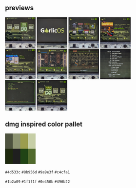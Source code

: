 
## previews

<img src="https://github.com/xero/garlicboy/blob/previews/img/menu-game.jpg?raw=true" width="100" height="100">
<img src="https://github.com/xero/garlicboy/blob/previews/img/bootlogo.jpg?raw=true" width="100" height="100">
<img src="https://github.com/xero/garlicboy/blob/previews/img/consoles.jpg?raw=true" width="100" height="100">
<img src="https://github.com/xero/garlicboy/blob/previews/img/games.jpg?raw=true" width="100" height="100">
<img src="https://github.com/xero/garlicboy/blob/previews/img/apps-search.jpg?raw=true" width="100" height="100">
<img src="https://github.com/xero/garlicboy/blob/previews/img/recents.jpg?raw=true" width="100" height="100">
<img src="https://github.com/xero/garlicboy/blob/previews/img/overlays.jpg?raw=true" width="100" height="100">
<img src="https://github.com/xero/garlicboy/blob/previews/img/quick-menu.jpg?raw=true" width="100" height="100">
<img src="https://github.com/xero/garlicboy/blob/previews/img/retroarch.jpg?raw=true" width="100" height="100">
<img src="https://github.com/xero/garlicboy/blob/previews/img/menu-fav.jpg?raw=true" width="100" height="100">

## dmg inspired color pallet

<img src="https://github.com/xero/garlicboy/blob/previews/img/dmg-colors.png?raw=true" width="100" height="100">

`#4d533c` `#8b956d` `#9a9e3f` `#c4cfa1`

`#1b2a09` `#1f1f1f` `#0e450b` `#496b22`

